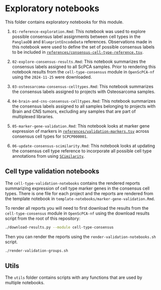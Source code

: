 # Exploratory notebooks

This folder contains exploratory notebooks for this module.

1. `01-reference-exploration.Rmd`: This notebook was used to explore possible consensus label assignments between cell types in the `PanglaoDB` and `BlueprintEncodeData` references.
Observations made in this notebook were used to define the set of possible consensus labels to be included in [`references/consensus-cell-type-reference.tsv`](../references/consensus-cell-type-reference.tsv).

2. `02-explore-consensus-results.Rmd`: This notebook summarizes the consensus labels assigned to all ScPCA samples.
Prior to rendering this notebook results from the `cell-type-consensus` module in `OpenScPCA-nf` using the `2024-11-25` were downloaded.

3. `03-osteosarcoma-consensus-celltypes.Rmd`: This notebook summarizes the consensus labels assigned to projects with Osteosarcoma samples.

4. `04-brain-and-cns-consensus-celltypes.Rmd`: This notebook summarizes the consensus labels assigned to all samples belonging to projects with Brain and CNS tumors, excluding any samples that are part of multiplexed libraries.

5. `05-marker-gene-validation.Rmd`: This notebook looks at marker gene expression of markers in [`references/validation-markers.tsv`](../references/validation-markers.tsv) across consensus cell types for `SCPCP000001`.

6. `06-update-consensus-scimilarity.Rmd`: This notebook looks at updating the consensus cell type reference to incorporate all possible cell type annotations from using [`SCimilarity`](https://genentech.github.io/scimilarity/index.html). 

## Cell type validation notebooks

The `cell-type-validation-notebooks` contains the rendered reports summarizing expression of cell type marker genes in the consensus cell types.
There is one file for each project and the reports are rendered from the template notebook in `template-notebooks/marker-gene-validation.Rmd`.

To render all reports you will need to first download the results from the `cell-type-consensus` module in `OpenScPCA-nf` using the download results script from the root of this repository:

```sh
./download-results.py --module cell-type-consensus
```

Then you can render the reports using the `render-validation-notebooks.sh` script.

```sh
./render-validation-groups.sh
```

## Utils

The `utils` folder contains scripts with any functions that are used by multiple notebooks.
